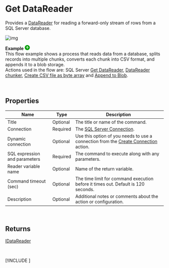 # Get DataReader

Provides a [DataReader](https://learn.microsoft.com/en-us/dotnet/api/system.data.sqlclient.sqldatareader) for reading a forward-only stream of rows from a SQL Server database.

![img](https://profitbasedocs.blob.core.windows.net/flowimages/get-datareader-sql.png)

**Example** ![img](../../../../images/strz.jpg)  
This flow example shows a process that reads data from a database, splits records into multiple chunks, converts each chunk into CSV format, and appends it to a blob storage.  
Actions used in the flow are: SQL Server [Get DataReader](), [DataReader chunker](../built-in/datareader-chunker.md), [Create CSV file as byte array](../csv/create-csv-file-as-byte-array.md) and [Append to Blob](../azure-blob-storage/append-to-blob.md). 

<br/>

## Properties

| Name         | Type            | Description                                       |
|--------------|-----------------|---------------------------------------------------|
| Title           | Optional | The title or name of the command.     |
| Connection      | Required | The [SQL Server Connection](./connection.md).         |
| Dynamic connection | Optional | Use this option of you needs to use a connection from the [Create Connection](./create-connection.md) action. |
| SQL expression and parameters   | Required      | The command to execute along with any parameters.   |
| Reader variable name | Optional  | Name of the return variable.  |
| Command timeout (sec) | Optional | The time limit for command execution before it times out. Default is 120 seconds.|
| Description   | Optional | Additional notes or comments about the action or configuration. |

<br/>

## Returns

[IDataReader](https://learn.microsoft.com/en-us/dotnet/api/system.data.idatareader)

<br/>

[!INCLUDE [](__videos.md)]